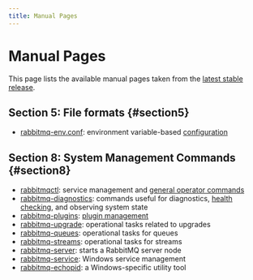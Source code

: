 ```yaml
---
title: Manual Pages
---
```

<!--
Copyright (c) 2005-2024 Broadcom. All Rights Reserved. The term "Broadcom" refers to Broadcom Inc. and/or its subsidiaries.

All rights reserved. This program and the accompanying materials
are made available under the terms of the under the Apache License,
Version 2.0 (the "License”); you may not use this file except in compliance
with the License. You may obtain a copy of the License at

https://www.apache.org/licenses/LICENSE-2.0

Unless required by applicable law or agreed to in writing, software
distributed under the License is distributed on an "AS IS" BASIS,
WITHOUT WARRANTIES OR CONDITIONS OF ANY KIND, either express or implied.
See the License for the specific language governing permissions and
limitations under the License.
-->

# Manual Pages

This page lists the available manual pages taken from the [latest stable release](/release-information/changelog).

## Section 5: File formats {#section5}

* [rabbitmq-env.conf](./man/rabbitmq-env.conf.5): environment variable-based [configuration](./configure)


## Section 8: System Management Commands {#section8}

 * [rabbitmqctl](./man/rabbitmqctl.8): service management and [general operator commands](./cli)
 * [rabbitmq-diagnostics](./man/rabbitmq-diagnostics.8): commands useful for diagnostics, [health checking](./monitoring),
   and observing system state
 * [rabbitmq-plugins](./man/rabbitmq-plugins.8): [plugin management](./plugins)
 * [rabbitmq-upgrade](./man/rabbitmq-upgrade.8): operational tasks related to upgrades
 * [rabbitmq-queues](./man/rabbitmq-queues.8): operational tasks for queues
 * [rabbitmq-streams](./man/rabbitmq-streams.8): operational tasks for streams
 * [rabbitmq-server](./man/rabbitmq-server.8): starts a RabbitMQ server node
 * [rabbitmq-service](./man/rabbitmq-service.8): Windows service management
 * [rabbitmq-echopid](./man/rabbitmq-echopid.8): a Windows-specific utility tool
